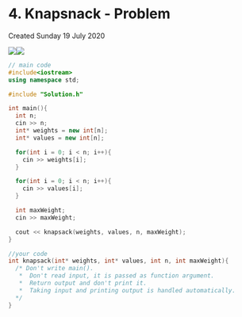 # 4. Knapsnack - Problem
Created Sunday 19 July 2020

![](/assets/4._Knapsnack_-_Problem_-_120-image-1.png)![](/assets/4._Knapsnack_-_Problem_-_120-image-2.png)

```c++
// main code
#include<iostream>
using namespace std;

#include "Solution.h"

int main(){
  int n;
  cin >> n;
  int* weights = new int[n];
  int* values = new int[n];

  for(int i = 0; i < n; i++){
    cin >> weights[i];
  }

  for(int i = 0; i < n; i++){
    cin >> values[i];
  }

  int maxWeight;
  cin >> maxWeight;

  cout << knapsack(weights, values, n, maxWeight);
}

//your code
int knapsack(int* weights, int* values, int n, int maxWeight){
  /* Don't write main().
   *  Don't read input, it is passed as function argument.
   *  Return output and don't print it.
   *  Taking input and printing output is handled automatically.
  */
}
```
